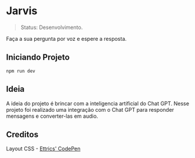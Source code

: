 # Jarvis

> Status: Desenvolvimento.

Faça a sua pergunta por voz e espere a resposta.

## Iniciando Projeto

`npm run dev`

## Ideia

A ideia do projeto é brincar com a inteligencia artificial do Chat GPT. Nesse projeto foi realizado uma integração com o Chat GPT para responder mensagens e converter-las em audio.

## Creditos

Layout CSS - [Ettrics' CodePen](https://codepen.io/ettrics/pen/KpzzQZ)
